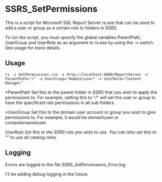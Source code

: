 SSRS_SetPermissions
========

This is a script for Microsoft SQL Report Server rs.exe that can be used to add a user or group as a certain role to folders in SSRS.

To run the script, you must specify the global variables ParentPath, UserGroup and UserRole as an argument to rs.exe by using the -v switch. See usage for more details.

Usage
-----

```
rs -i SetPermissions.rss -s http://localhost:8080/ReportServer -v ParentPath="/" -v UserGroup="domain\user" -v UserRole="Content Manager" 
```

*ParentPath	Set this to the parent folder in SSRS that you wish to apply the permissions to. 
			For example, setting this to "/" will set the user or group to have the specificed role permissions in all sub folders.

*UserGroup		Set this to the domain user account or group you wish to give permissions to. 
			For example, it would be domain\user or computername\user.

*UserRole		Set this to the SSRS role you wish to use. You can also set this to "*" to use all catalog roles.

Logging
-----

Errors are logged to the file SSRS_SetPermissions_Error.log.

I'll be adding debug logging in the future.